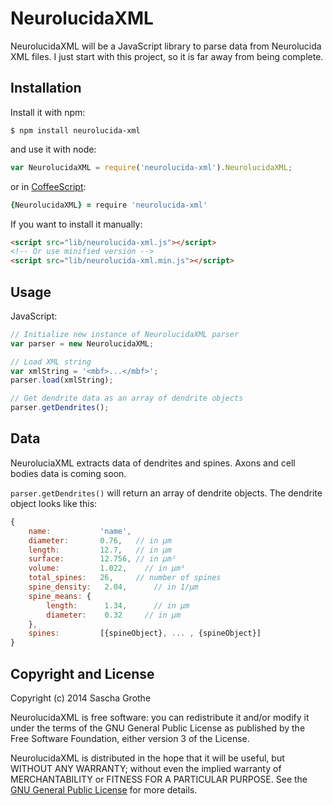 # NeurolucidaXML

NeurolucidaXML will be a JavaScript library to parse data from Neurolucida XML files. I just start with this project, so it is far away from being complete.

## Installation
Install it with npm:
```
$ npm install neurolucida-xml
```
and use it with node:
```JavaScript
var NeurolucidaXML = require('neurolucida-xml').NeurolucidaXML;
```
or in [CoffeeScript](http://coffeescript.org/):
```CoffeeScript
{NeurolucidaXML} = require 'neurolucida-xml'
```

If you want to install it manually:
```HTML
<script src="lib/neurolucida-xml.js"></script>
<!-- Or use minified version -->
<script src="lib/neurolucida-xml.min.js"></script>
```

## Usage
JavaScript:
```JavaScript
// Initialize new instance of NeurolucidaXML parser
var parser = new NeurolucidaXML;

// Load XML string
var xmlString = '<mbf>...</mbf>';
parser.load(xmlString);

// Get dendrite data as an array of dendrite objects
parser.getDendrites();
```

## Data
NeuroluciaXML extracts data of dendrites and spines. Axons and cell bodies data is coming soon.

`parser.getDendrites()` will return an array of dendrite objects. The dendrite object looks like this:
```JavaScript
{
	name:           'name',
	diameter:       0.76,   // in µm	
	length:         12.7,   // in µm
	surface:        12.756, // in µm²
	volume:         1.022,	  // in µm³
	total_spines:   26,     // number of spines
	spine_density:	 2.04,	    // in 1/µm
	spine_means: {
		length:      1.34,	    // in µm
		diameter:    0.32     // in µm
	},
	spines:         [{spineObject}, ... , {spineObject}]
}
```

## Copyright and License
Copyright (c) 2014  Sascha Grothe

NeurolucidaXML is free software: you can redistribute it and/or modify it under the terms of the GNU General Public License as published by the Free Software Foundation, either version 3 of the License.

NeurolucidaXML is distributed in the hope that it will be useful, but WITHOUT ANY WARRANTY; without even the implied warranty of MERCHANTABILITY or FITNESS FOR A PARTICULAR PURPOSE.  See the [GNU General Public License](http://www.gnu.org/licenses/) for more details.